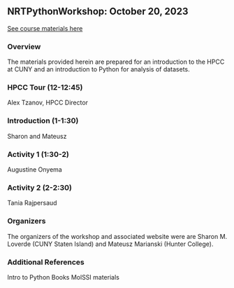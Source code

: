 ## NRTPythonWorkshop: October 20, 2023

[See course materials here](https://github.com/sloverde/NRTPythonWorkshop)

### Overview
The materials provided herein are prepared for an introduction to the HPCC at CUNY and an introduction to Python for analysis of datasets.

### HPCC Tour (12-12:45)
Alex Tzanov, HPCC Director

### Introduction (1-1:30)
Sharon and Mateusz

### Activity 1 (1:30-2)
Augustine Onyema

### Activity 2 (2-2:30)
Tania Rajpersaud

### Organizers
The organizers of the workshop and associated website were are Sharon M. Loverde (CUNY Staten Island) and Mateusz Marianski (Hunter College).

### Additional References
Intro to Python Books
MolSSI materials
